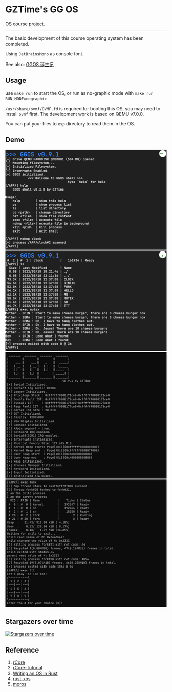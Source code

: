# GZTime's GG OS

OS course project.

---

The basic development of this course operating system has been completed.

Using `JetBrainsMono` as console font.

See also: [GGOS 诞生记](https://blog.gztime.cc/posts/2022/2430028)

## Usage

use `make run` to start the OS, or run as no-graphic mode with `make run RUN_MODE=nographic`

`/usr/share/ovmf/OVMF.fd` is required for booting this OS, you may need to install `ovmf` first. The development work is based on QEMU v7.0.0.

You can put your files to `esp` directory to read them in the OS.

## Demo

![](assets/img/demo1.png)
![](assets/img/demo2.png)
![](assets/img/demo3.png)
![](assets/img/demo4.png)

## Stargazers over time

[![Stargazers over time](https://starchart.cc/GZTimeWalker/GGOS.svg)](https://starchart.cc/GZTimeWalker/GGOS)

## Reference

1. [rCore](https://github.com/rcore-os/rCore)
2. [rCore-Tutorial](https://rcore-os.github.io/rCore-Tutorial-Book-v3/index.html)
3. [Writing an OS in Rust](https://os.phil-opp.com/)
4. [rust-xos](https://github.com/xfoxfu/rust-xos)
5. [moros](https://github.com/vinc/moros)
